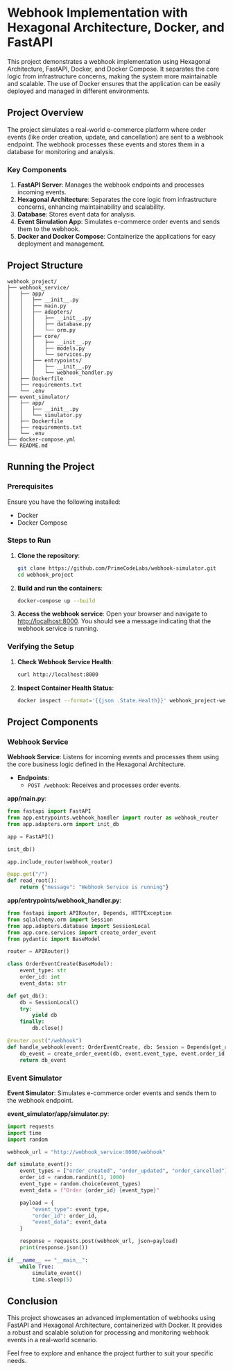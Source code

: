 # Webhook Implementation with Hexagonal Architecture, Docker, and FastAPI

This project demonstrates a webhook implementation using Hexagonal Architecture, FastAPI, Docker, and Docker Compose. It separates the core logic from infrastructure concerns, making the system more maintainable and scalable. The use of Docker ensures that the application can be easily deployed and managed in different environments.

## Project Overview

The project simulates a real-world e-commerce platform where order events (like order creation, update, and cancellation) are sent to a webhook endpoint. The webhook processes these events and stores them in a database for monitoring and analysis.

### Key Components

1. **FastAPI Server**: Manages the webhook endpoints and processes incoming events.
2. **Hexagonal Architecture**: Separates the core logic from infrastructure concerns, enhancing maintainability and scalability.
3. **Database**: Stores event data for analysis.
4. **Event Simulation App**: Simulates e-commerce order events and sends them to the webhook.
5. **Docker and Docker Compose**: Containerize the applications for easy deployment and management.

## Project Structure

```
webhook_project/
├── webhook_service/
│   ├── app/
│   │   ├── __init__.py
│   │   ├── main.py
│   │   ├── adapters/
│   │   │   ├── __init__.py
│   │   │   ├── database.py
│   │   │   └── orm.py
│   │   ├── core/
│   │   │   ├── __init__.py
│   │   │   ├── models.py
│   │   │   └── services.py
│   │   ├── entrypoints/
│   │   │   ├── __init__.py
│   │   │   └── webhook_handler.py
│   ├── Dockerfile
│   ├── requirements.txt
│   └── .env
├── event_simulator/
│   ├── app/
│   │   ├── __init__.py
│   │   └── simulator.py
│   ├── Dockerfile
│   ├── requirements.txt
│   └── .env
├── docker-compose.yml
└── README.md
```

## Running the Project

### Prerequisites

Ensure you have the following installed:

- Docker
- Docker Compose

### Steps to Run

1. **Clone the repository**:

   ```bash
   git clone https://github.com/PrimeCodeLabs/webhook-simulator.git
   cd webhook_project
   ```

2. **Build and run the containers**:

   ```bash
   docker-compose up --build
   ```

3. **Access the webhook service**:
   Open your browser and navigate to [http://localhost:8000](http://localhost:8000). You should see a message indicating that the webhook service is running.

### Verifying the Setup

1. **Check Webhook Service Health**:

   ```bash
   curl http://localhost:8000
   ```

2. **Inspect Container Health Status**:
   ```bash
   docker inspect --format='{{json .State.Health}}' webhook_project-webhook_service-1 | jq
   ```

## Project Components

### Webhook Service

**Webhook Service**: Listens for incoming events and processes them using the core business logic defined in the Hexagonal Architecture.

- **Endpoints**:
  - `POST /webhook`: Receives and processes order events.

**app/main.py**:

```python
from fastapi import FastAPI
from app.entrypoints.webhook_handler import router as webhook_router
from app.adapters.orm import init_db

app = FastAPI()

init_db()

app.include_router(webhook_router)

@app.get("/")
def read_root():
    return {"message": "Webhook Service is running"}
```

**app/entrypoints/webhook_handler.py**:

```python
from fastapi import APIRouter, Depends, HTTPException
from sqlalchemy.orm import Session
from app.adapters.database import SessionLocal
from app.core.services import create_order_event
from pydantic import BaseModel

router = APIRouter()

class OrderEventCreate(BaseModel):
    event_type: str
    order_id: int
    event_data: str

def get_db():
    db = SessionLocal()
    try:
        yield db
    finally:
        db.close()

@router.post("/webhook")
def handle_webhook(event: OrderEventCreate, db: Session = Depends(get_db)):
    db_event = create_order_event(db, event.event_type, event.order_id, event.event_data)
    return db_event
```

### Event Simulator

**Event Simulator**: Simulates e-commerce order events and sends them to the webhook endpoint.

**event_simulator/app/simulator.py**:

```python
import requests
import time
import random

webhook_url = "http://webhook_service:8000/webhook"

def simulate_event():
    event_types = ["order_created", "order_updated", "order_cancelled"]
    order_id = random.randint(1, 1000)
    event_type = random.choice(event_types)
    event_data = f"Order {order_id} {event_type}"

    payload = {
        "event_type": event_type,
        "order_id": order_id,
        "event_data": event_data
    }

    response = requests.post(webhook_url, json=payload)
    print(response.json())

if __name__ == "__main__":
    while True:
        simulate_event()
        time.sleep(5)
```

## Conclusion

This project showcases an advanced implementation of webhooks using FastAPI and Hexagonal Architecture, containerized with Docker. It provides a robust and scalable solution for processing and monitoring webhook events in a real-world scenario.

Feel free to explore and enhance the project further to suit your specific needs.

